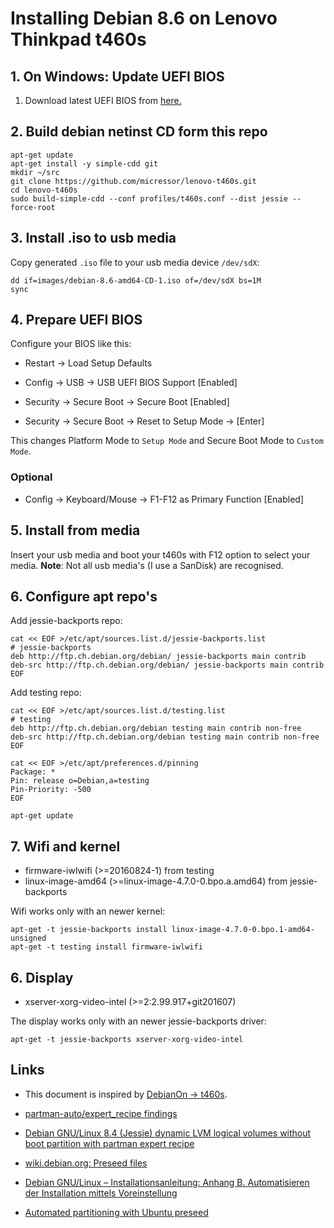 # Installing Debian 8.6 on Lenovo Thinkpad t460s

## 1. On Windows: Update UEFI BIOS

1. Download latest UEFI BIOS from [here.](https://filedownload.lenovo.com/supportdata/product.html?id=Laptops-and-netbooks/ThinkPad-T-Series-laptops/ThinkPad-T460s)

## 2. Build debian netinst CD form this repo

	apt-get update
	apt-get install -y simple-cdd git
	mkdir ~/src
	git clone https://github.com/micressor/lenovo-t460s.git
	cd lenovo-t460s
	sudo build-simple-cdd --conf profiles/t460s.conf --dist jessie --force-root

## 3. Install .iso to usb media

Copy generated `.iso` file to your usb media device `/dev/sdX`:

	dd if=images/debian-8.6-amd64-CD-1.iso of=/dev/sdX bs=1M
	sync

## 4. Prepare UEFI BIOS

Configure your BIOS like this:

* Restart -> Load Setup Defaults

* Config -> USB -> USB UEFI BIOS Support [Enabled]

* Security -> Secure Boot -> Secure Boot [Enabled]

* Security -> Secure Boot -> Reset to Setup Mode -> [Enter]

This changes Platform Mode to `Setup Mode` and Secure Boot Mode to
`Custom Mode`.

### Optional

* Config -> Keyboard/Mouse -> F1-F12 as Primary Function [Enabled]

## 5. Install from media

Insert your usb media and boot your t460s with F12 option to select your
media. **Note**: Not all usb media's (I use a SanDisk) are recognised.

## 6. Configure apt repo's

Add jessie-backports repo:

	cat << EOF >/etc/apt/sources.list.d/jessie-backports.list
	# jessie-backports
	deb http://ftp.ch.debian.org/debian/ jessie-backports main contrib
	deb-src http://ftp.ch.debian.org/debian/ jessie-backports main contrib
	EOF

Add testing repo:

	cat << EOF >/etc/apt/sources.list.d/testing.list
	# testing
	deb http://ftp.ch.debian.org/debian testing main contrib non-free
	deb-src http://ftp.ch.debian.org/debian testing main contrib non-free
	EOF

	cat << EOF >/etc/apt/preferences.d/pinning
	Package: *
	Pin: release o=Debian,a=testing
	Pin-Priority: -500
	EOF

	apt-get update

## 7. Wifi and kernel

* firmware-iwlwifi (>=20160824-1) from testing
* linux-image-amd64 (>=linux-image-4.7.0-0.bpo.a.amd64) from jessie-backports

Wifi works only with an newer kernel:

	apt-get -t jessie-backports install linux-image-4.7.0-0.bpo.1-amd64-unsigned
	apt-get -t testing install firmware-iwlwifi

## 6. Display

* xserver-xorg-video-intel (>=2:2.99.917+git201607)

The display works only with an newer jessie-backports driver:

	apt-get -t jessie-backports xserver-xorg-video-intel

## Links

* This document is inspired by [DebianOn -> t460s](https://wiki.debian.org/InstallingDebianOn/Thinkpad/T460s/stretch).

* [partman-auto/expert_recipe findings](https://wikitech.wikimedia.org/wiki/PartMan)

* [Debian GNU/Linux 8.4 (Jessie) dynamic LVM logical volumes without boot partition with partman expert recipe](https://wiki.hiit.fi/pages/viewpage.action?pageId=34767211)

* [wiki.debian.org: Preseed files](https://wiki.debian.org/DebianInstaller/Preseed)

* [Debian GNU/Linux – Installationsanleitung: Anhang B. Automatisieren der Installation mittels Voreinstellung](https://www.debian.org/releases/stable/amd64/apb.html)

* [Automated partitioning with Ubuntu preseed](https://gist.github.com/lorin/5140029)
